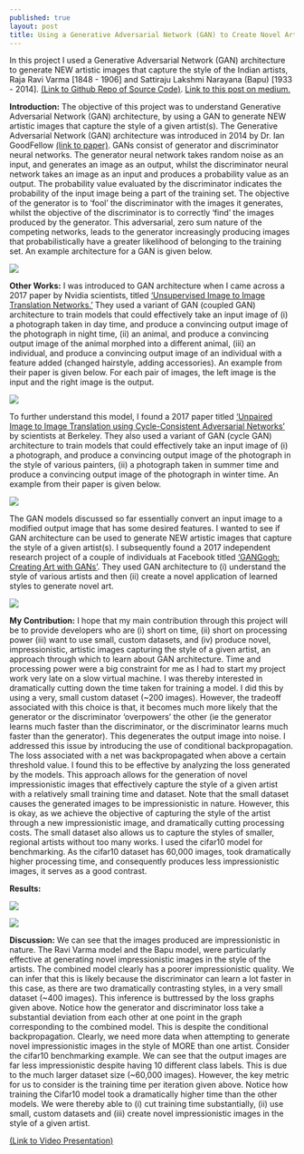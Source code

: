 ```yaml
---
published: true
layout: post
title: Using a Generative Adversarial Network (GAN) to Create Novel Artistic Images
---
```

In this project I used a Generative Adversarial Network (GAN) architecture to generate NEW artistic images that capture the style of the Indian artists, Raja Ravi Varma [1848 - 1906] and Sattiraju Lakshmi Narayana (Bapu) [1933 - 2014]. [(Link to Github Repo of Source Code)](https://github.com/aakashpydi/GenerativeAdversarialNetwork). [Link to this post on medium.](https://medium.com/@aakashpydi/using-a-generative-adversarial-network-gan-to-create-novel-artistic-images-e06c65ff43ad?source=friends_link&sk=d72b44df37fbbc5ee0ec2383f12b9b54)

**Introduction:** The objective of this project was to understand Generative Adversarial Network (GAN) architecture, by using a GAN to generate NEW artistic images that capture the style of a given artist(s). The Generative Adversarial Network (GAN) architecture was introduced in 2014 by Dr. Ian GoodFellow
[(link to paper)](https://arxiv.org/abs/1406.2661). GANs consist of generator and discriminator neural networks. The generator neural network takes random noise as an input, and generates an image as an output, whilst the discriminator neural network takes an image as an input and produces a probability value as an output. The probability value evaluated by the discriminator indicates the probability of the input image being a part of the training set. The objective of the generator is to ‘fool’ the discriminator with the images it generates, whilst the objective of the discriminator is to correctly ‘find’ the images produced by the generator. This adversarial, zero sum nature of the competing networks, leads to the generator increasingly producing images that probabilistically have a greater likelihood of belonging to the training set. An example architecture for a GAN is given below.

![]({{site.baseurl}}/images/gan-bapu-varma-images/gan-example.JPG)

**Other Works:** I was introduced to GAN architecture when I came across a 2017 paper by Nvidia scientists, titled [‘Unsupervised Image to Image Translation Networks.’](https://arxiv.org/pdf/1703.00848.pdf) They used a variant of GAN (coupled GAN) architecture to train models that could effectively take an input image of (i) a photograph taken in day time, and produce a convincing output image of the photograph in night time, (ii) an animal, and produce a convincing output image of the animal morphed into a different animal, (iii) an individual, and produce a convincing output image of an individual with a feature added (changed hairstyle, adding accessories). An example from their paper is given below. For each pair of images, the left image is the input and the right image is the output.

![]({{site.baseurl}}/images/gan-bapu-varma-images/nvidia-paper.JPG)

To further understand this model, I found a 2017 paper titled [‘Unpaired Image to Image Translation using Cycle-Consistent Adversarial Networks’](https://arxiv.org/pdf/1703.10593.pdf) by scientists at Berkeley. They also used a variant of GAN (cycle GAN) architecture to train models that could effectively take an input image of (i) a photograph, and produce a convincing output image of the photograph in the style of various painters, (ii) a photograph taken in summer time and produce a convincing output image of the photograph in winter time. An example from their paper is given below.

![]({{site.baseurl}}/images/gan-bapu-varma-images/berkeley-paper.JPG)

The GAN models discussed so far essentially convert an input image to a modified output image that has some desired features. I wanted to see if GAN architecture can be used to generate NEW artistic images that capture the style of a given artist(s). I subsequently found a 2017 independent research project of a couple of individuals at Facebook titled [‘GANGogh: Creating Art with GANs’](https://towardsdatascience.com/gangogh-creating-art-with-gans-8d087d8f74a1). They used GAN architecture to (i) understand the style of various artists and then (ii) create a novel application of learned styles to generate novel art.

![]({{site.baseurl}}/images/gan-bapu-varma-images/facebook-paper.JPG)

**My Contribution:** I hope that my main contribution through this project will be to provide developers who are (i) short on time, (ii) short on processing power (iii) want to use small, custom datasets, and (iv) produce novel, impressionistic, artistic images capturing the style of a given artist, an approach through which to learn about GAN architecture. Time and processing power were a big constraint for me as I had to start my project work very late on a slow virtual machine. I was thereby interested in dramatically cutting down the time taken for training a model. I did this by using a very, small custom dataset (~200
images). However, the tradeoff associated with this choice is that, it becomes much more likely that the generator or the discriminator ‘overpowers’ the other (ie the generator learns much faster than the
discriminator, or the discriminator learns much faster than the generator). This degenerates the output image into noise. I addressed this issue by introducing the use of conditional backpropagation. The loss associated with a net was backpropagated when above a certain threshold value. I found this to be effective by analyzing the loss generated by the models. This approach allows for the generation of
novel impressionistic images that effectively capture the style of a given artist with a relatively small training time and dataset. Note that the small dataset causes the generated images to be impressionistic in nature. However, this is okay, as we achieve the objective of capturing the style of the artist through a new impressionistic image, and dramatically cutting processing costs. The small dataset also allows us to capture the styles of smaller, regional artists without too many works. I used the cifar10 model for benchmarking. As the cifar10 dataset has 60,000 images, took dramatically higher processing time, and consequently produces less impressionistic images, it serves as a good contrast.

**Results:**

![]({{site.baseurl}}/images/gan-bapu-varma-images/results.JPG)

![]({{site.baseurl}}/images/gan-bapu-varma-images/analysis.JPG)

**Discussion:** We can see that the images produced are impressionistic in nature. The Ravi Varma model and the Bapu model, were particularly effective at generating novel impressionistic images in the style of the artists.
The combined model clearly has a poorer impressionistic quality. We can infer that this is likely because the discriminator can learn a lot faster in this case, as there are two dramatically contrasting styles, in a very small dataset (~400 images). This inference is buttressed by the loss graphs given above. Notice how the generator and discriminator loss take a substantial deviation from each other at one point in the graph corresponding to the combined model. This is despite the conditional backpropagation. Clearly, we need more data when attempting to generate novel impressionistic images in the style of MORE than one artist. Consider the cifar10 benchmarking example. We can see that the output images are far less impressionistic despite having 10 different class labels. This is due to the much larger dataset size (~60,000 images). However, the key metric for us to consider is the training time per iteration given above. Notice how training the Cifar10 model took a dramatically higher time than the other models. We were thereby able to (i) cut training time substantially, (ii) use small, custom datasets and (iii) create novel impressionistic images in the style of a given artist.

[(Link to Video Presentation)](https://www.youtube.com/watch?v=4UGvb_A2p7U)
